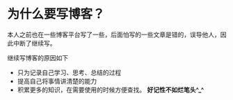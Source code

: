 # 为什么要写博客？

本人之前也在一些博客平台写了一些，后面怕写的一些文章是错的，误导他人，因此中断了继续写。

继续写博客的原因如下

* 只为记录自己学习、思考、总结的过程
* 提高自己将事情讲清楚的能力
* 积累更多的知识，在需要使用的时候方便查找。 **好记性不如烂笔头^\_^**



